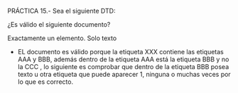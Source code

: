 PRÁCTICA 15.- Sea el siguiente DTD:

<!ELEMENT XXX (AAA+ , BBB+)>
<!ELEMENT AAA (BBB | CCC )>
<!ELEMENT BBB (#PCDATA | CCC )*>
<!ELEMENT CCC (#PCDATA)>

¿Es válido el siguiente documento?
<!DOCTYPE XXX SYSTEM "turorial.dtd"
<XXX>
<AAA>
<CCC> Exactamente un elemento. </CCC>
</AAA>
<AAA>
<BBB>
<CCC/>
<CCC/>
</BBB>
</AAA>
<BBB/>
<BBB>
Solo texto
</BBB>
</XXX>

- EL documento es válido porque la etiqueta XXX contiene las etiquetas AAA y BBB, además dentro de la etiqueta AAA está la etiqueta BBB y no la CCC , lo siguiente es comprobar que dentro de la etiqueta BBB posea texto u otra etiqueta que puede aparecer 1, ninguna o muchas veces por lo que es correcto.
